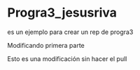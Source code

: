 # Progra3_jesusriva
es un ejemplo para crear un rep de progra3

Modificando primera parte



Esto es una modificación sin hacer el pull
